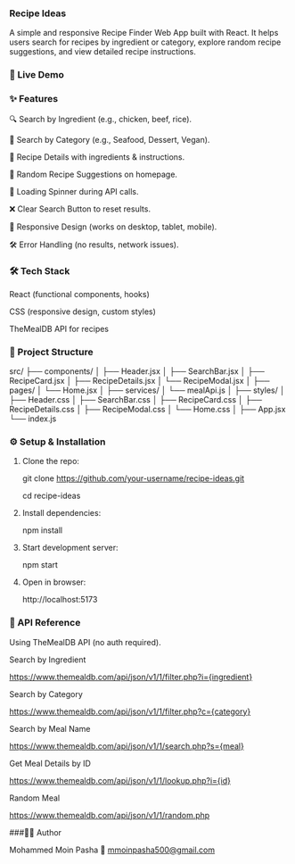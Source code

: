 ### Recipe Ideas

A simple and responsive Recipe Finder Web App built with React.
It helps users search for recipes by ingredient or category, explore random recipe suggestions, and view detailed recipe instructions.

### 🚀 Live Demo


### ✨ Features

🔍 Search by Ingredient (e.g., chicken, beef, rice).

📂 Search by Category (e.g., Seafood, Dessert, Vegan).

📖 Recipe Details with ingredients & instructions.

🎲 Random Recipe Suggestions on homepage.

🔄 Loading Spinner during API calls.

❌ Clear Search Button to reset results.

📱 Responsive Design (works on desktop, tablet, mobile).

🛠 Error Handling (no results, network issues).

### 🛠️ Tech Stack

React (functional components, hooks)

CSS (responsive design, custom styles)

TheMealDB API for recipes

### 📂 Project Structure
src/
 ├── components/
 │    ├── Header.jsx
 │    ├── SearchBar.jsx
 │    ├── RecipeCard.jsx
 │    ├── RecipeDetails.jsx
 │    └── RecipeModal.jsx
 │
 ├── pages/
 │    └── Home.jsx
 │
 ├── services/
 │    └── mealApi.js
 │
 ├── styles/
 │    ├── Header.css
 │    ├── SearchBar.css
 │    ├── RecipeCard.css
 │    ├── RecipeDetails.css
 │    ├── RecipeModal.css
 │    └── Home.css
 │
 ├── App.jsx
 └── index.js

### ⚙️ Setup & Installation

1. Clone the repo:
   
   git clone https://github.com/your-username/recipe-ideas.git

   cd recipe-ideas

2. Install dependencies:

    npm install

3. Start development server:

   npm start

4. Open in browser:

   http://localhost:5173

### 📡 API Reference

Using TheMealDB API (no auth required).

Search by Ingredient

https://www.themealdb.com/api/json/v1/1/filter.php?i={ingredient}

Search by Category

https://www.themealdb.com/api/json/v1/1/filter.php?c={category}

Search by Meal Name

https://www.themealdb.com/api/json/v1/1/search.php?s={meal}

Get Meal Details by ID

https://www.themealdb.com/api/json/v1/1/lookup.php?i={id}

Random Meal

https://www.themealdb.com/api/json/v1/1/random.php

###🧑‍💻 Author

Mohammed Moin Pasha
📧 mmoinpasha500@gmail.com

